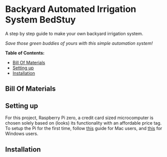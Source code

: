 # Backyard Automated Irrigation System BedStuy

A step by step guide to make your own backyard irrigation system.

*Save those green buddies of yours with this simple automation system!*

**Table of Contents:**

  * [Bill Of Materials](#bill-of-materials)
  * [Setting up](#setting-up)
  * [Installation](#installation)

## Bill Of Materials

## Setting up
For this project, Raspberry Pi zero, a credit card sized microcomputer is chosen solely based on (looks) its functionality with an affordable price tag. To setup the Pi for the first time, follow [this](!https://desertbot.io/blog/setup-pi-zero-w-headless-wifi) guide for Mac users, and [this](!https://desertbot.io/blog/headless-pi-zero-w-wifi-setup-windows) for Windows users.

## Installation
